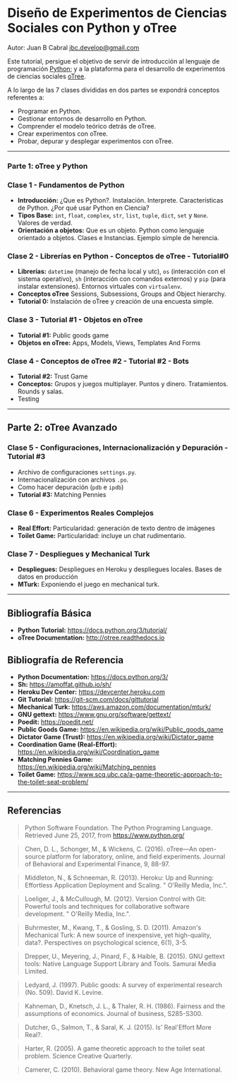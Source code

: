 # Diseño de Experimentos de Ciencias Sociales con Python y oTree

Autor: Juan B Cabral jbc.develop@gmail.com

Este tutorial, persigue el objetivo de servir de introducción al lenguaje
de programación [Python](http://python.org); y a la plataforma para el
desarrollo de experimentos de ciencias sociales [oTree](http://www.otree.org/).

A lo largo de las 7 clases divididas en dos partes se expondrá conceptos
referentes a:

- Programar en Python.
- Gestionar entornos de desarrollo en Python.
- Comprender el modelo teórico detrás de oTree.
- Crear experimentos con oTree.
- Probar, depurar y desplegar experimentos con oTree.

----

### Parte 1: oTree y Python

### Clase 1 - Fundamentos de Python

- **Introducción:** ¿Que es Python?. Instalación. Interprete.
Características de Python. ¿Por qué usar Python en Ciencia?
- **Tipos Base:** `int`, `float`, `complex`, `str`, `list`, `tuple`,
`dict`, `set` y `None`. Valores de verdad.
- **Orientación a objetos:** Que es un objeto. Python como lenguaje orientado
  a objetos. Clases e Instancias. Ejemplo simple de herencia.


### Clase 2 - Librerías en Python - Conceptos de oTree - Tutorial#0

- **Librerías:** `datetime`
  (manejo de fecha local y utc), `os` (interacción con el sistema operativo),
  `sh` (interacción con comandos externos) y `pip`
  (para instalar extensiones). Entornos virtuales con `virtualenv`.
- **Conceptos oTree** Sessions, Subsessions, Groups and Object hierarchy.
- **Tutorial 0:** Instalación de oTree y creación de una encuesta simple.


### Clase 3 - Tutorial #1 - Objetos en oTree

- **Tutorial #1:** Public goods game
- **Objetos en oTree:** Apps, Models, Views, Templates And Forms


### Clase 4 -  Conceptos de oTree #2 - Tutorial #2 - Bots

- **Tutorial #2:** Trust Game
- **Conceptos:** Grupos y juegos multiplayer. Puntos y dinero. Tratamientos.
  Rounds y salas.
- Testing


----

## Parte 2: oTree Avanzado


### Clase 5 - Configuraciones, Internacionalización y Depuración - Tutorial #3

- Archivo de configuraciones `settings.py`.
- Internacionalización con archivos `.po`.
- Como hacer depuración (`pdb` e `ipdb`)
- **Tutorial #3:** Matching Pennies


### Clase 6 - Experimentos Reales Complejos

- **Real Effort:** Particularidad: generación de texto dentro de imágenes
- **Toilet Game:** Particularidad: incluye un chat rudimentario.


### Clase 7 - Despliegues y Mechanical Turk

- **Despliegues:** Despliegues en Heroku y despliegues locales. Bases de datos
en producción
- **MTurk:** Exponiendo el juego en mechanical turk.


----

## Bibliografía Básica

- **Python Tutorial:** https://docs.python.org/3/tutorial/
- **oTree Documentation:** http://otree.readthedocs.io


## Bibliografía de Referencia

- **Python Documentation:** https://docs.python.org/3/
- **Sh:** https://amoffat.github.io/sh/
- **Heroku Dev Center:** https://devcenter.heroku.com
- **Git Tutorial:** https://git-scm.com/docs/gittutorial
- **Mechanical Turk:** https://aws.amazon.com/documentation/mturk/
- **GNU gettext:** https://www.gnu.org/software/gettext/
- **Poedit:** https://poedit.net/
- **Public Goods Game:** https://en.wikipedia.org/wiki/Public_goods_game
- **Dictator Game (Trust):** https://en.wikipedia.org/wiki/Dictator_game
- **Coordination Game (Real-Effort):** https://en.wikipedia.org/wiki/Coordination_game
- **Matching Pennies Game:** https://en.wikipedia.org/wiki/Matching_pennies
- **Toilet Game:** https://www.scq.ubc.ca/a-game-theoretic-approach-to-the-toilet-seat-problem/


----

## Referencias

> Python Software Foundation. The Python Programing Language. Retrieved June
  25, 2017, from https://www.python.org/

> Chen, D. L., Schonger, M., & Wickens, C. (2016). oTree—An open-source
  platform for laboratory, online, and field experiments. Journal of Behavioral
  and Experimental Finance, 9, 88-97.

> Middleton, N., & Schneeman, R. (2013). Heroku: Up and Running: Effortless
  Application Deployment and Scaling. " O'Reilly Media, Inc.".

> Loeliger, J., & McCullough, M. (2012). Version Control with Git: Powerful
  tools and techniques for collaborative software development. "
  O'Reilly Media, Inc.".

> Buhrmester, M., Kwang, T., & Gosling, S. D. (2011). Amazon's Mechanical
  Turk: A new source of inexpensive, yet high-quality, data?. Perspectives on
  psychological science, 6(1), 3-5.

> Drepper, U., Meyering, J., Pinard, F., & Haible, B. (2015). GNU gettext
  tools: Native Language Support Library and Tools. Samurai Media Limited.

> Ledyard, J. (1997). Public goods: A survey of experimental research
  (No. 509). David K. Levine.

> Kahneman, D., Knetsch, J. L., & Thaler, R. H. (1986). Fairness and the
  assumptions of economics. Journal of business, S285-S300.

> Dutcher, G., Salmon, T., & Saral, K. J. (2015). Is' Real'Effort More Real?.

> Harter, R. (2005). A game theoretic approach to the toilet seat
  problem. Science Creative Quarterly.

> Camerer, C. (2010). Behavioral game theory. New Age International.
